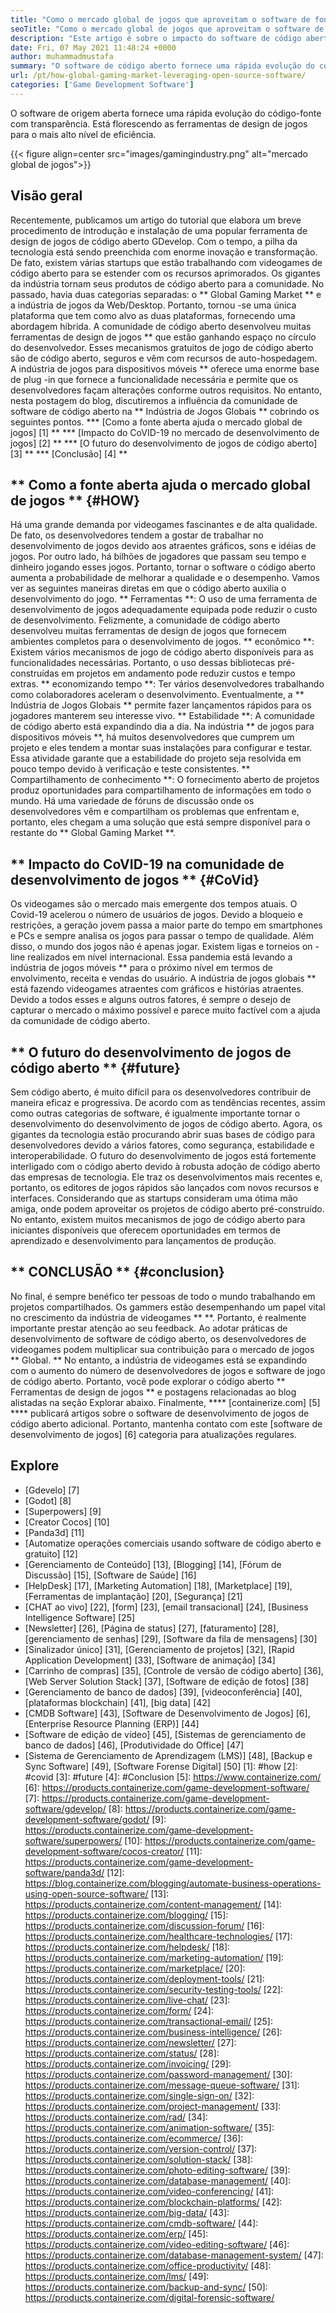 ```yaml
---
title: "Como o mercado global de jogos que aproveitam o software de fonte aberta" 
seoTitle: "Como o mercado global de jogos que aproveitam o software de fonte aberta" 
description: "Este artigo é sobre o impacto do software de código aberto no mercado global de jogos. A comunidade de código aberto está fornecendo melhores maneiras de desenvolver jogos." 
date: Fri, 07 May 2021 11:48:24 +0000
author: muhammadmustafa
summary: "O software de código aberto fornece uma rápida evolução do código-fonte com transparência. Está florescendo as ferramentas de design de jogos para o mais alto nível de eficiência." 
url: /pt/how-global-gaming-market-leveraging-open-source-software/
categories: ['Game Development Software']
---
```


O software de origem aberta fornece uma rápida evolução do código-fonte com transparência. Está florescendo as ferramentas de design de jogos para o mais alto nível de eficiência.

{{< figure align=center src="images/gamingindustry.png" alt="mercado global de jogos">}}


## Visão geral
Recentemente, publicamos um artigo do tutorial que elabora um breve procedimento de introdução e instalação de uma popular ferramenta de design de jogos de código aberto GDevelop. Com o tempo, a pilha da tecnologia está sendo preenchida com enorme inovação e transformação. De fato, existem várias startups que estão trabalhando com videogames de código aberto para se estender com os recursos aprimorados. Os gigantes da indústria tornam seus produtos de código aberto para a comunidade. No passado, havia duas categorias separadas: o ** Global Gaming Market ** e a indústria de jogos da Web/Desktop.
Portanto, tornou -se uma única plataforma que tem como alvo as duas plataformas, fornecendo uma abordagem híbrida. A comunidade de código aberto desenvolveu muitas ferramentas de design de jogos ** que estão ganhando espaço no círculo do desenvolvedor. Esses mecanismos gratuitos de jogo de código aberto são de código aberto, seguros e vêm com recursos de auto-hospedagem. A indústria de jogos para dispositivos móveis ** oferece uma enorme base de plug -in que fornece a funcionalidade necessária e permite que os desenvolvedores façam alterações conforme outros requisitos. No entanto, nesta postagem do blog, discutiremos a influência da comunidade de software de código aberto na ** Indústria de Jogos Globais ** cobrindo os seguintes pontos.
  *** [Como a fonte aberta ajuda o mercado global de jogos] [1] **
  *** [Impacto do CoVID-19 no mercado de desenvolvimento de jogos] [2] **
  *** [O futuro do desenvolvimento de jogos de código aberto] [3] **
  *** [Conclusão] [4] **

## ** Como a fonte aberta ajuda o mercado global de jogos ** {#HOW}
Há uma grande demanda por videogames fascinantes e de alta qualidade. De fato, os desenvolvedores tendem a gostar de trabalhar no desenvolvimento de jogos devido aos atraentes gráficos, sons e idéias de jogos. Por outro lado, há bilhões de jogadores que passam seu tempo e dinheiro jogando esses jogos. Portanto, tornar o software o código aberto aumenta a probabilidade de melhorar a qualidade e o desempenho. Vamos ver as seguintes maneiras diretas em que o código aberto auxilia o desenvolvimento do jogo.
** Ferramentas **: O uso de uma ferramenta de desenvolvimento de jogos adequadamente equipada pode reduzir o custo de desenvolvimento. Felizmente, a comunidade de código aberto desenvolveu muitas ferramentas de design de jogos que fornecem ambientes completos para o desenvolvimento de jogos.
** econômico **: Existem vários mecanismos de jogo de código aberto disponíveis para as funcionalidades necessárias. Portanto, o uso dessas bibliotecas pré-construídas em projetos em andamento pode reduzir custos e tempo extras.
** economizando tempo **: Ter vários desenvolvedores trabalhando como colaboradores aceleram o desenvolvimento. Eventualmente, a ** Indústria de Jogos Globais ** permite fazer lançamentos rápidos para os jogadores manterem seu interesse vivo.
** Estabilidade **: A comunidade de código aberto está expandindo dia a dia. Na indústria ** de jogos para dispositivos móveis **, há muitos desenvolvedores que cumprem um projeto e eles tendem a montar suas instalações para configurar e testar. Essa atividade garante que a estabilidade do projeto seja resolvida em pouco tempo devido à verificação e teste consistentes.
** Compartilhamento de conhecimento **: O fornecimento aberto de projetos produz oportunidades para compartilhamento de informações em todo o mundo. Há uma variedade de fóruns de discussão onde os desenvolvedores vêm e compartilham os problemas que enfrentam e, portanto, eles chegam a uma solução que está sempre disponível para o restante do ** Global Gaming Market **.

## ** Impacto do CoVID-19 na comunidade de desenvolvimento de jogos ** {#CoVid}
Os videogames são o mercado mais emergente dos tempos atuais. O Covid-19 acelerou o número de usuários de jogos. Devido a bloqueio e restrições, a geração jovem passa a maior parte do tempo em smartphones e PCs e sempre analisa os jogos para passar o tempo de qualidade. Além disso, o mundo dos jogos não é apenas jogar. Existem ligas e torneios on -line realizados em nível internacional.
Essa pandemia está levando a indústria de jogos móveis ** para o próximo nível em termos de envolvimento, receita e vendas do usuário. A indústria de jogos globais ** está fazendo videogames atraentes com gráficos e histórias atraentes. Devido a todos esses e alguns outros fatores, é sempre o desejo de capturar o mercado o máximo possível e parece muito factível com a ajuda da comunidade de código aberto.

## ** O futuro do desenvolvimento de jogos de código aberto ** {#future}
Sem código aberto, é muito difícil para os desenvolvedores contribuir de maneira eficaz e progressiva. De acordo com as tendências recentes, assim como outras categorias de software, é igualmente importante tornar o desenvolvimento do desenvolvimento de jogos de código aberto. Agora, os gigantes da tecnologia estão procurando abrir suas bases de código para desenvolvedores devido a vários fatores, como segurança, estabilidade e interoperabilidade.
O futuro do desenvolvimento de jogos está fortemente interligado com o código aberto devido à robusta adoção de código aberto das empresas de tecnologia. Ele traz os desenvolvimentos mais recentes e, portanto, os editores de jogos rápidos são lançados com novos recursos e interfaces. Considerando que as startups consideram uma ótima mão amiga, onde podem aproveitar os projetos de código aberto pré-construído. No entanto, existem muitos mecanismos de jogo de código aberto para iniciantes disponíveis que oferecem oportunidades em termos de aprendizado e desenvolvimento para lançamentos de produção.

## ** CONCLUSÃO ** {#conclusion}
No final, é sempre benéfico ter pessoas de todo o mundo trabalhando em projetos compartilhados. Os gammers estão desempenhando um papel vital no crescimento da indústria de videogames ** **. Portanto, é realmente importante prestar atenção ao seu feedback. Ao adotar práticas de desenvolvimento de software de código aberto, os desenvolvedores de videogames podem multiplicar sua contribuição para o mercado de jogos ** Global. ** No entanto, a indústria de videogames está se expandindo com o aumento do número de desenvolvedores de jogos e software de jogo de código aberto. Portanto, você pode explorar o código aberto ** Ferramentas de design de jogos ** e postagens relacionadas ao blog alistadas na seção Explorar abaixo.
Finalmente, **** [containerize.com] [5] **** publicará artigos sobre o software de desenvolvimento de jogos de código aberto adicional. Portanto, mantenha contato com este [software de desenvolvimento de jogos] [6] categoria para atualizações regulares.

## Explore
  * [Gdevelo] [7]
  * [Godot] [8]
  * [Superpowers] [9]
  * [Creator Cocos] [10]
  * [Panda3d] [11]
  * [Automatize operações comerciais usando software de código aberto e gratuito] [12]
  * [Gerenciamento de Conteúdo] [13], [Blogging] [14], [Fórum de Discussão] [15], [Software de Saúde] [16]
  * [HelpDesk] [17], [Marketing Automation] [18], [Marketplace] [19], [Ferramentas de implantação] [20], [Segurança] [21]
  * [CHAT ao vivo] [22], [form] [23], [email transacional] [24], [Business Intelligence Software] [25]
  * [Newsletter] [26], [Página de status] [27], [faturamento] [28], [gerenciamento de senhas] [29], [Software da fila de mensagens] [30]
  * [Sinalizador único] [31], [Gerenciamento de projetos] [32], [Rapid Application Development] [33], [Software de animação] [34]
  * [Carrinho de compras] [35], [Controle de versão de código aberto] [36], [Web Server Solution Stack] [37], [Software de edição de fotos] [38]
  * [Gerenciamento de banco de dados] [39], [videoconferência] [40], [plataformas blockchain] [41], [big data] [42]
  * [CMDB Software] [43], [Software de Desenvolvimento de Jogos] [6], [Enterprise Resource Planning (ERP)] [44]
  * [Software de edição de vídeo] [45], [Sistemas de gerenciamento de banco de dados] [46], [Produtividade do Office] [47]
  * [Sistema de Gerenciamento de Aprendizagem (LMS)] [48], [Backup e Sync Software] [49], [Software Forense Digital] [50]
[1]: #how
[2]: #covid
[3]: #future
[4]: #Conclusion
[5]: https://www.containerize.com/
[6]: https://products.containerize.com/game-development-software/
[7]: https://products.containerize.com/game-development-software/gdevelop/
[8]: https://products.containerize.com/game-development-software/godot/
[9]: https://products.containerize.com/game-development-software/superpowers/
[10]: https://products.containerize.com/game-development-software/cocos-creator/
[11]: https://products.containerize.com/game-development-software/panda3d/
[12]: https://blog.containerize.com/blogging/automate-business-operations-using-open-source-software/
[13]: https://products.containerize.com/content-management/
[14]: https://products.containerize.com/blogging/
[15]: https://products.containerize.com/discussion-forum/
[16]: https://products.containerize.com/healthcare-technologies/
[17]: https://products.containerize.com/helpdesk/
[18]: https://products.containerize.com/marketing-automation/
[19]: https://products.containerize.com/marketplace/
[20]: https://products.containerize.com/deployment-tools/
[21]: https://products.containerize.com/security-testing-tools/
[22]: https://products.containerize.com/live-chat/
[23]: https://products.containerize.com/form/
[24]: https://products.containerize.com/transactional-email/
[25]: https://products.containerize.com/business-intelligence/
[26]: https://products.containerize.com/newsletter/
[27]: https://products.containerize.com/status/
[28]: https://products.containerize.com/invoicing/
[29]: https://products.containerize.com/password-management/
[30]: https://products.containerize.com/message-queue-software/
[31]: https://products.containerize.com/single-sign-on/
[32]: https://products.containerize.com/project-management/
[33]: https://products.containerize.com/rad/
[34]: https://products.containerize.com/animation-software/
[35]: https://products.containerize.com/ecommerce/
[36]: https://products.containerize.com/version-control/
[37]: https://products.containerize.com/solution-stack/
[38]: https://products.containerize.com/photo-editing-software/
[39]: https://products.containerize.com/database-management/
[40]: https://products.containerize.com/video-conferencing/
[41]: https://products.containerize.com/blockchain-platforms/
[42]: https://products.containerize.com/big-data/
[43]: https://products.containerize.com/cmdb-software/
[44]: https://products.containerize.com/erp/
[45]: https://products.containerize.com/video-editing-software/
[46]: https://products.containerize.com/database-management-system/
[47]: https://products.containerize.com/office-productivity/
[48]: https://products.containerize.com/lms/
[49]: https://products.containerize.com/backup-and-sync/
[50]: https://products.containerize.com/digital-forensic-software/
